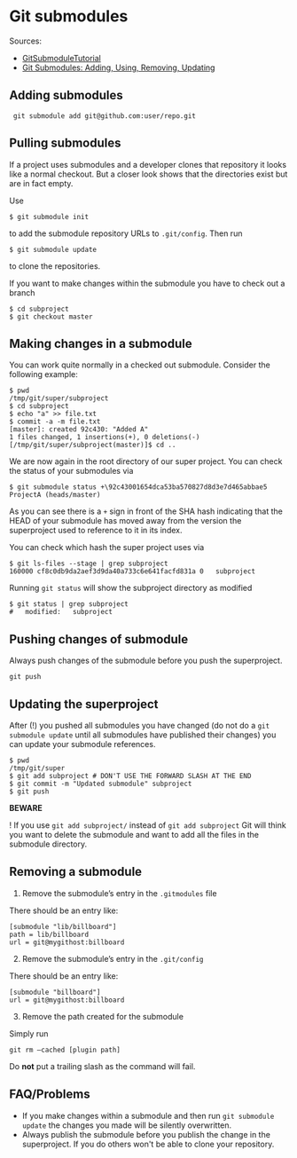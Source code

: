 # Git submodules #

Sources:

- [GitSubmoduleTutorial](http://git.wiki.kernel.org/index.php/GitSubmoduleTutorial)
- [Git Submodules: Adding, Using, Removing, Updating](http://chrisjean.com/2009/04/20/git-submodules-adding-using-removing-and-updating/)

## Adding submodules ##

	 git submodule add git@github.com:user/repo.git

## Pulling submodules ##

If a project uses submodules and a developer clones that repository it looks like a normal checkout. But a closer look shows that the directories exist but are in fact empty.

Use

    $ git submodule init

to add the submodule repository URLs to `.git/config`. Then run

    $ git submodule update

to clone the repositories.

If you want to make changes within the submodule you have to check out a branch

    $ cd subproject
    $ git checkout master

## Making changes in a submodule ##

You can work quite normally in a checked out submodule. Consider the following example:

    $ pwd
    /tmp/git/super/subproject
    $ cd subproject
    $ echo "a" >> file.txt
    $ commit -a -m file.txt
    [master]: created 92c430: "Added A"
    1 files changed, 1 insertions(+), 0 deletions(-)
    [/tmp/git/super/subproject(master)]$ cd ..

We are now again in the root directory of our super project. You can check the status of your submodules via

	$ git submodule status +\92c43001654dca53ba570827d8d3e7d465abbae5 ProjectA (heads/master)

As you can see there is a `+` sign in front of the SHA hash indicating that the HEAD of your submodule has moved away from the version the superproject used to reference to it in its index.

You can check which hash the super project uses via

    $ git ls-files --stage | grep subproject
    160000 cf8c0db9da2aef3d9da40a733c6e641facfd831a 0	subproject

Running `git status` will show the subproject directory as modified

    $ git status | grep subproject
    #	modified:   subproject

## Pushing changes of submodule ##

Always push changes of the submodule before you push the superproject.

    git push

## Updating the superproject ##

After (!) you pushed all submodules you have changed (do not do a `git submodule update` until all submodules have published their changes) you can update your submodule references.

    $ pwd
    /tmp/git/super
    $ git add subproject # DON'T USE THE FORWARD SLASH AT THE END	
    $ git commit -m "Updated submodule" subproject
    $ git push

**BEWARE**

! If you use `git add subproject/` instead of `git add subproject` Git will think you want to delete the submodule and want to add all the files in the submodule directory.

## Removing a submodule ##

1. Remove the submodule’s entry in the `.gitmodules` file

There should be an entry like:

	[submodule "lib/billboard"]
    path = lib/billboard
    url = git@mygithost:billboard

2. Remove the submodule’s entry in the `.git/config`

There should be an entry like:

	[submodule "billboard"]
	url = git@mygithost:billboard
	
3. Remove the path created for the submodule

Simply run

	git rm –cached [plugin path]
	
Do **not** put a trailing slash as the command will fail.

## FAQ/Problems ##

*   If you make changes within a submodule and then run `git submodule update` the changes you made will be silently overwritten.
*   Always publish the submodule before you publish the change in the superproject. If you do others won't be able to clone your repository.